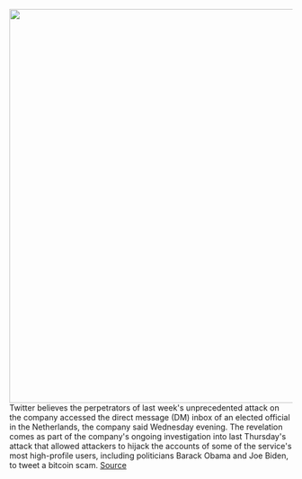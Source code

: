<img src='https://cdn.vox-cdn.com/thumbor/BDXtsRMRUVjtwjAtVq-Ad6YKKaE=/0x0:2040x1360/1200x800/filters:focal(857x517:1183x843)/cdn.vox-cdn.com/uploads/chorus_image/image/67094932/acastro_200715_1777_twitter_0001.0.0.jpg' width='700px' /><br/>
Twitter believes the perpetrators of last week's unprecedented attack on the company accessed the direct message (DM) inbox of an elected official in the Netherlands, the company said Wednesday evening. The revelation comes as part of the company's ongoing investigation into last Thursday's attack that allowed attackers to hijack the accounts of some of the service's most high-profile users, including politicians Barack Obama and Joe Biden, to tweet a bitcoin scam.
<a href='https://www.theverge.com/2020/7/22/21335039/twitter-dm-inbox-elected-official-netherlands-bitcoin-scam-attack'> Source <a/>